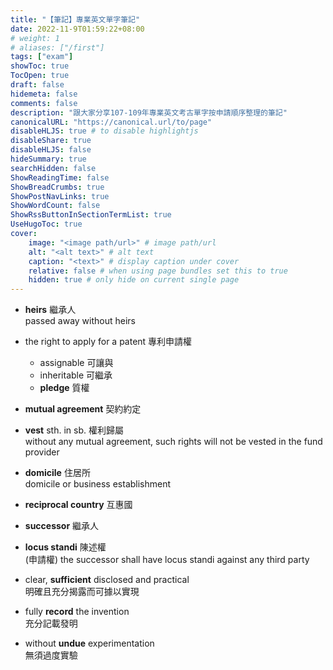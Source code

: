 ```yaml
---
title: "【筆記】專業英文單字筆記"
date: 2022-11-9T01:59:22+08:00
# weight: 1
# aliases: ["/first"]
tags: ["exam"]
showToc: true
TocOpen: true
draft: false
hidemeta: false
comments: false
description: "跟大家分享107-109年專業英文考古單字按申請順序整理的筆記"
canonicalURL: "https://canonical.url/to/page"
disableHLJS: true # to disable highlightjs
disableShare: true
disableHLJS: false
hideSummary: true
searchHidden: false
ShowReadingTime: false
ShowBreadCrumbs: true
ShowPostNavLinks: true
ShowWordCount: false
ShowRssButtonInSectionTermList: true
UseHugoToc: true
cover:
    image: "<image path/url>" # image path/url
    alt: "<alt text>" # alt text
    caption: "<text>" # display caption under cover
    relative: false # when using page bundles set this to true
    hidden: true # only hide on current single page
---
```

- **heirs** 繼承人  
passed away without heirs

- the right to apply for a patent 專利申請權  
    - assignable 可讓與 
    - inheritable 可繼承
    - **pledge** 質權

- **mutual agreement** 契約約定  

- **vest** sth. in sb. 權利歸屬  
without any mutual agreement, such rights will not be vested in the fund provider

- **domicile** 住居所  
domicile or business establishment

- **reciprocal country** 互惠國

- **successor** 繼承人

- **locus standi** 陳述權  
(申請權) the successor shall have locus standi against any third party

- clear, **sufficient** disclosed and practical  
明確且充分揭露而可據以實現

- fully **record** the invention  
充分記載發明

- without **undue** experimentation  
無須過度實驗

